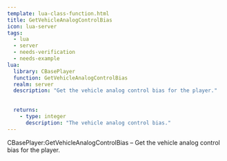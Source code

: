 ```yaml
---
template: lua-class-function.html
title: GetVehicleAnalogControlBias
icon: lua-server
tags:
  - lua
  - server
  - needs-verification
  - needs-example
lua:
  library: CBasePlayer
  function: GetVehicleAnalogControlBias
  realm: server
  description: "Get the vehicle analog control bias for the player."
  
  
  returns:
    - type: integer
      description: "The vehicle analog control bias."
---
```


<div class="lua__search__keywords">
CBasePlayer:GetVehicleAnalogControlBias &#x2013; Get the vehicle analog control bias for the player.
</div>

